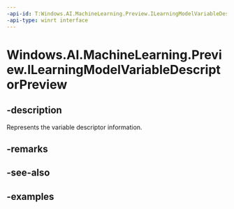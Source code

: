 ```yaml
---
-api-id: T:Windows.AI.MachineLearning.Preview.ILearningModelVariableDescriptorPreview
-api-type: winrt interface
---
```


<!-- Interface syntax.
public interface ILearningModelVariableDescriptorPreview 
-->

# Windows.AI.MachineLearning.Preview.ILearningModelVariableDescriptorPreview

## -description
Represents the variable descriptor information.

## -remarks

## -see-also

## -examples

